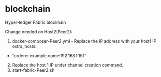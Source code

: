 # blockchain
Hyper-ledger Fabric blockhain 


Change needed on Host2(Peer2):
1. docker-composer-Peer2.yml - Replace the IP address with your host1 IP
extra_hosts:
 - "orderer.example.come:192.168.1.151"

2. Replace the host 1 IP under channel creation command. 
3. start-fabric-Peer2.sh

